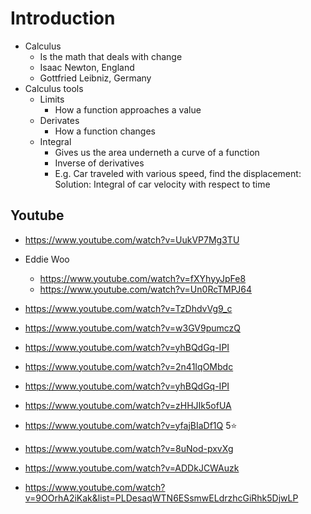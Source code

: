 # Introduction
- Calculus
    - Is the math that deals with change
    - Isaac Newton, England
    - Gottfried Leibniz, Germany 
- Calculus tools
    - Limits
        - How a function approaches a value
    - Derivates
        - How a function changes
    - Integral
        - Gives us the area underneth a curve of a function
        - Inverse of derivatives
        - E.g. Car traveled with various speed, find the displacement: Solution: Integral of car velocity with respect to time


## Youtube
- https://www.youtube.com/watch?v=UukVP7Mg3TU
- Eddie Woo
    - https://www.youtube.com/watch?v=fXYhyyJpFe8
    - https://www.youtube.com/watch?v=Un0RcTMPJ64

- https://www.youtube.com/watch?v=TzDhdvVg9_c
- https://www.youtube.com/watch?v=w3GV9pumczQ
- https://www.youtube.com/watch?v=yhBQdGq-IPI
- https://www.youtube.com/watch?v=2n41IqOMbdc

- https://www.youtube.com/watch?v=yhBQdGq-IPI
- https://www.youtube.com/watch?v=zHHJIk5ofUA

- https://www.youtube.com/watch?v=yfajBIaDf1Q 5⭐ 
- https://www.youtube.com/watch?v=8uNod-pxvXg
- https://www.youtube.com/watch?v=ADDkJCWAuzk

- https://www.youtube.com/watch?v=9OOrhA2iKak&list=PLDesaqWTN6ESsmwELdrzhcGiRhk5DjwLP
